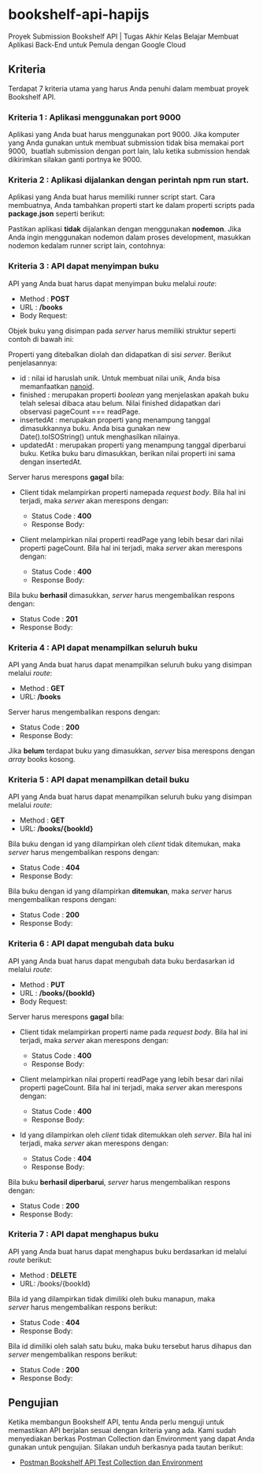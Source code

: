 # bookshelf-api-hapijs
Proyek Submission Bookshelf API | Tugas Akhir Kelas Belajar Membuat Aplikasi Back-End untuk Pemula dengan Google Cloud

Kriteria
--------

Terdapat 7 kriteria utama yang harus Anda penuhi dalam membuat proyek Bookshelf API.  
  

### Kriteria 1 : Aplikasi menggunakan port 9000

Aplikasi yang Anda buat harus menggunakan port 9000. Jika komputer yang Anda gunakan untuk membuat submission tidak bisa memakai port 9000,  buatlah submission dengan port lain, lalu ketika submission hendak dikirimkan silakan ganti portnya ke 9000.

  

### Kriteria 2 : Aplikasi dijalankan dengan perintah npm run start.

Aplikasi yang Anda buat harus memiliki runner script start. Cara membuatnya, Anda tambahkan properti start ke dalam properti scripts pada **package.json** seperti berikut:

Pastikan aplikasi **tidak** dijalankan dengan menggunakan **nodemon**. Jika Anda ingin menggunakan nodemon dalam proses development, masukkan nodemon kedalam runner script lain, contohnya:

### Kriteria 3 : API dapat menyimpan buku

API yang Anda buat harus dapat menyimpan buku melalui _route_:

*   Method : **POST**
*   URL : **/books**
*   Body Request:
    
Objek buku yang disimpan pada _server_ harus memiliki struktur seperti contoh di bawah ini:

Properti yang ditebalkan diolah dan didapatkan di sisi _server_. Berikut penjelasannya:

*   id : nilai id haruslah unik. Untuk membuat nilai unik, Anda bisa memanfaatkan [nanoid](https://www.npmjs.com/package/nanoid).
*   finished : merupakan properti _boolean_ yang menjelaskan apakah buku telah selesai dibaca atau belum. Nilai finished didapatkan dari observasi pageCount === readPage.
*   insertedAt : merupakan properti yang menampung tanggal dimasukkannya buku. Anda bisa gunakan new Date().toISOString() untuk menghasilkan nilainya.
*   updatedAt : merupakan properti yang menampung tanggal diperbarui buku. Ketika buku baru dimasukkan, berikan nilai properti ini sama dengan insertedAt.
    

Server harus merespons **gagal** bila:

*   Client tidak melampirkan properti namepada _request body_. Bila hal ini terjadi, maka _server_ akan merespons dengan:
    *   Status Code : **400**
    *   Response Body:
              
*   Client melampirkan nilai properti readPage yang lebih besar dari nilai properti pageCount. Bila hal ini terjadi, maka _server_ akan merespons dengan:
    *   Status Code : **400**
    *   Response Body:
        
Bila buku **berhasil** dimasukkan, _server_ harus mengembalikan respons dengan:

*   Status Code : **201**
*   Response Body:
    
  
### Kriteria 4 : API dapat menampilkan seluruh buku

API yang Anda buat harus dapat menampilkan seluruh buku yang disimpan melalui _route_:

*   Method : **GET**
*   URL: **/books**
    

Server harus mengembalikan respons dengan:

*   Status Code : **200**
*   Response Body:
    
 
Jika **belum** terdapat buku yang dimasukkan, _server_ bisa merespons dengan _array_ books kosong.


### Kriteria 5 : API dapat menampilkan detail buku

API yang Anda buat harus dapat menampilkan seluruh buku yang disimpan melalui _route_:

*   Method : **GET**
*   URL: **/books/{bookId}**
    

Bila buku dengan id yang dilampirkan oleh _client_ tidak ditemukan, maka _server_ harus mengembalikan respons dengan:

*   Status Code : **404**
*   Response Body:
    

Bila buku dengan id yang dilampirkan **ditemukan**, maka _server_ harus mengembalikan respons dengan:

*   Status Code : **200**
*   Response Body:
    
### Kriteria 6 : API dapat mengubah data buku

API yang Anda buat harus dapat mengubah data buku berdasarkan id melalui _route_:

*   Method : **PUT**
*   URL : **/books/{bookId}**
*   Body Request:
    
Server harus merespons **gagal** bila:

*   Client tidak melampirkan properti name pada _request body_. Bila hal ini terjadi, maka _server_ akan merespons dengan:
    *   Status Code : **400**
    *   Response Body:
        
*   Client melampirkan nilai properti readPage yang lebih besar dari nilai properti pageCount. Bila hal ini terjadi, maka _server_ akan merespons dengan:
    *   Status Code : **400**
    *   Response Body:
        
*   Id yang dilampirkan oleh _client_ tidak ditemukkan oleh _server_. Bila hal ini terjadi, maka _server_ akan merespons dengan:
    *   Status Code : **404**
    *   Response Body:
        
Bila buku **berhasil diperbarui**, _server_ harus mengembalikan respons dengan:

*   Status Code : **200**
*   Response Body:
    
### Kriteria 7 : API dapat menghapus buku

API yang Anda buat harus dapat menghapus buku berdasarkan id melalui _route_ berikut:

*   Method : **DELETE**
*   URL: /books/{bookId}

Bila id yang dilampirkan tidak dimiliki oleh buku manapun, maka _server_ harus mengembalikan respons berikut:

*   Status Code : **404**
*   Response Body:
    
Bila id dimiliki oleh salah satu buku, maka buku tersebut harus dihapus dan _server_ mengembalikan respons berikut:

*   Status Code : **200**
*   Response Body:
    
Pengujian
---------

Ketika membangun Bookshelf API, tentu Anda perlu menguji untuk memastikan API berjalan sesuai dengan kriteria yang ada. Kami sudah menyediakan berkas Postman Collection dan Environment yang dapat Anda gunakan untuk pengujian. Silakan unduh berkasnya pada tautan berikut:

*   [Postman Bookshelf API Test Collection dan Environment](https://github.com/dicodingacademy/a261-backend-pemula-labs/raw/099-shared-files/BookshelfAPITestCollectionAndEnvironment.zip)
